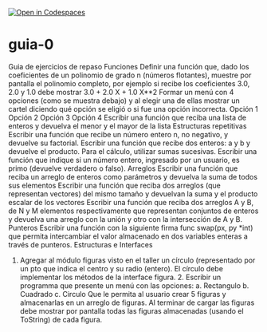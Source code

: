[![Open in Codespaces](https://classroom.github.com/assets/launch-codespace-f4981d0f882b2a3f0472912d15f9806d57e124e0fc890972558857b51b24a6f9.svg)](https://classroom.github.com/open-in-codespaces?assignment_repo_id=10484738)
# guia-0
Guia de ejercicios de repaso
Funciones
Definir una función que, dado los coeficientes de un polinomio de grado n (números flotantes), muestre por pantalla el polinomio completo, por ejemplo si recibe los coeficientes 3.0, 2.0 y 1.0 debe mostrar 3.0 + 2.0 X + 1.0 X**2
Formar un menú con 4 opciones (como se muestra debajo) y al elegir una de ellas mostrar un cartel diciendo qué opción se eligió o si fue una opción incorrecta.
Opción 1
Opción 2
Opción 3
Opción 4
Escribir una función que reciba una lista de enteros y devuelva el menor y el mayor de la lista
Estructuras repetitivas
Escribir una función que recibe un número entero n, no negativo, y devuelve su factorial.
Escribir una función que recibe dos enteros: a y b y devuelve el producto. Para el cálculo, utilizar sumas sucesivas.
Escribir una función que indique si un número entero, ingresado por un usuario, es primo (devuelve verdadero o falso).
Arreglos
Escribir una función que reciba un arreglo de enteros como parámetros y devuelva la suma de todos sus elementos
Escribir una función que reciba dos arreglos (que representan vectores) del mismo tamaño y devuelvan la suma y el producto escalar de los vectores
Escribir una función que reciba dos arreglos A y B, de N y M elementos respectivamente que representan conjuntos de enteros y devuelva una arreglo con la unión y otro con la intersección de A y B.
Punteros
Escribir una función con la siguiente firma func swap(px, py *int) que permita intercambiar el valor almacenado en dos variables enteras a través de punteros.
Estructuras e Interfaces
1. Agregar al módulo figuras visto en el taller un círculo (representado por un pto que indica el centro y su radio (entero). El círculo debe implementar los métodos de la interface figura. 2. Escribir un programma que presente un menú con las opciones:
a. Rectangulo
b. Cuadrado
c. Circulo
Que le permita al usuario crear 5 figuras y almacenarlas en un arreglo de figuras. Al terminar de cargar las figuras debe mostrar por pantalla todas las figuras almacenadas (usando el ToString) de cada figura.
